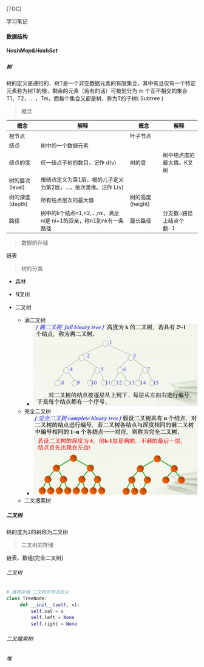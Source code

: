 [TOC]

学习笔记

#### 数据结构

##### HashMap&HashSet



##### 树

树的定义是递归的，树T是一个非空数据元素的有限集合，其中有且仅有一个特定元素称为树T的根，剩余的元素（若有的话）可被划分为 m 个互不相交的集合 T1，T2，... ，Tm，而每个集合又都是树，称为T的子树( Subtree ) 

> 概念

| 概念            | 解释                                                         | 概念             | 解释                      |
| --------------- | ------------------------------------------------------------ | ---------------- | ------------------------- |
| 根节点          |                                                              | 叶子节点         |                           |
| 结点            | 树中的一个数据元素                                           |                  |                           |
| 结点的度        | 任一结点子树的数目，记作 d(v)                                | 树的度           | 树中结点度的最大值。K叉树 |
| 树的层次(level) | 根结点定义为第1层，根的儿子定义为第2层，...，依次类推。记作 L(v) |                  |                           |
| 树的深度(depth) | 所有结点层次的最大值                                         | 树的高度(height) |                           |
| 路径            | 树中的k个结点n1,n2,...,nk，满足 ni是 ni+1的双亲，称n1到nk有一条路径 | 最长路径         | 分支数=路径上结点个数-1   |

> 数据的存储

链表

> 树的分类

- 森林
- N叉树

- 二叉树
  - 满二叉树
    - ![满二叉树](./resources/满二叉树.png)
  - 完全二叉树
    - ![完全二叉树](./resources/完全二叉树.png)
  - 二叉搜索树



##### 二叉树

树的度为2的树称为二叉树

> 二叉树的存储

链表、数组(完全二叉树)

###### 二叉树

```python
# 链表存储 二叉树的节点定义
class TreeNode:
     def __init__(self, x):
         self.val = x
         self.left = None
         self.right = None
```



###### 二叉搜索树





###### 堆





